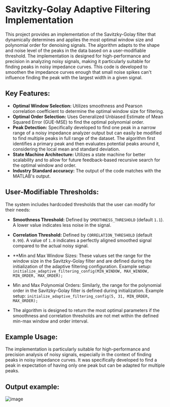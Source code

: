 # Savitzky-Golay Adaptive Filtering Implementation

This project provides an implementation of the Savitzky-Golay filter that dynamically determines and applies the most optimal window size and polynomial order for denoising signals. The algorithm adapts to the shape and noise level of the peaks in the data based on a user-modifiable threshold. The implementation is designed for high-performance and precision in analyzing noisy signals, making it particularly suitable for finding peaks in noisy impedance curves. This code is developed to smoothen the impedance curves enough that small noise spikes can't influence finding the peak with the largest width in a given signal.

## Key Features:

- **Optimal Window Selection:** Utilizes smoothness and Pearson correlation coefficient to determine the optimal window size for filtering.
- **Optimal Order Selection:** Uses Generalized Unbiased Estimate of Mean Squared Error (GUE-MSE) to find the optimal polynomial order.
- **Peak Detection:** Specifically developed to find one peak in a narrow range of a noisy impedance analyzer output but can easily be modified to find multiple peaks in full range of the dataset. The algorithm first identifies a primary peak and then evaluates potential peaks around it, considering the local mean and standard deviation. 
- **State Machine Architecture:** Utilizes a state machine for better scalability and to allow for future feedback-based recursive search for the optimal window and order.
- **Industry Standard accuracy:** The output of the code matches with the MATLAB's output. 

## User-Modifiable Thresholds:
The system includes hardcoded thresholds that the user can modify for their needs:

- **Smoothness Threshold:** Defined by `SMOOTHNESS_THRESHOLD` (default `1.1`). A lower value indicates less noise in the signal.
- **Correlation Threshold:** Defined by `CORRELATION_THRESHOLD` (default `0.99`). A value of `1.0` indicates a perfectly aligned smoothed signal compared to the actual noisy signal.
- **Min and Max Window Sizes: These values set the range for the window size in the Savitzky-Golay filter and are defined during the initialization of the adaptive filtering configuration. Example setup:
  ```initialize_adaptive_filtering_config(MIN_WINDOW, MAX_WINDOW, MIN_ORDER, MAX_ORDER);```

- Min and Max Polynomial Orders: Similarly, the range for the polynomial order in the Savitzky-Golay filter is defined during initialization. Example setup:
```initialize_adaptive_filtering_config(5, 31, MIN_ORDER, MAX_ORDER);```

- The algorithm is designed to return the most optimal parameters if the smoothness and correlation thresholds are not met within the defined min-max window and order interval.

## Example Usage:
The implementation is particularly suitable for high-performance and precision analysis of noisy signals, especially in the context of finding peaks in noisy impedance curves. It was specifically developed to find a peak in expectation of having only one peak but can be adapted for multiple peaks.

## Output example: 
![image](https://github.com/Tugbars/Adaptive-Savitzky-Golay-Filter/assets/23309063/211370bb-08bb-4286-9fce-f36c64a29dbf)
